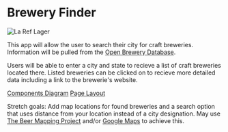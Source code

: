 # Brewery Finder

![La Ref Lager](https://img1.wsimg.com/isteam/ip/f3b79630-e827-45d7-826a-0e6b1301cdd9/La%20Ref%20Lager%20Website.jpg/:/rs=w:360,h:270,cg:true,m/cr=w:360,h:270)

This app will allow the user to search their city for craft breweries. Information will be pulled from the [Open Brewery Database](https://www.openbrewerydb.org/).

Users will be able to enter a city and state to recieve a list of craft breweries located there. Listed breweries can be clicked on to recieve more detailed data including a link to the brewerie's website.

[Components Diagram](https://app.diagrams.net/#LUntitled%20Diagram)
[Page Layout](https://wireframe.cc/wCquuV)


Stretch goals: Add map locations for found breweries and a search option that uses distance from your location instead of a city designation. May use [The Beer Mapping Project](https://beermapping.com/) and/or [Google Maps](https://developers.google.com/maps/apis-by-platform) to achieve this.

